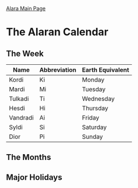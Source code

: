 [Alara Main Page](../alara)
# The Alaran Calendar

## The Week

| Name | Abbreviation | Earth Equivalent|
|-----|-----|-----|
| Kordi | Ki | Monday |
| Mardi | Mi | Tuesday |
| Tulkadi | Ti | Wednesday |
| Hesdi | Hi | Thursday |
| Vandradi | Ai | Friday |
| Syldi | Si | Saturday |
| Dior | Pi | Sunday |

## The Months

## Major Holidays
